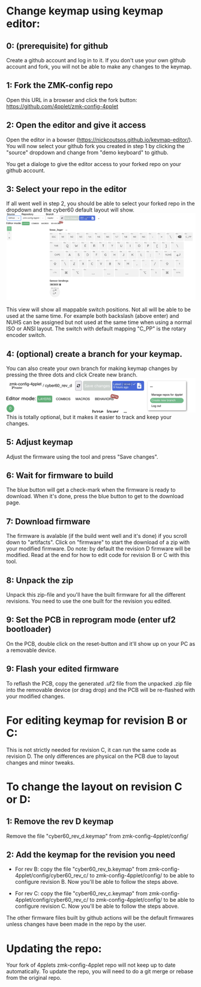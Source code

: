 # Change keymap using keymap editor:
## 0: (prerequisite) for github
Create a github account and log in to it. If you don't use your own github account and fork, you will not be able to make any changes to the keymap.
## 1: Fork the ZMK-config repo
Open this URL in a browser and click the fork button: https://github.com/4pplet/zmk-config-4pplet
## 2: Open the editor and give it access
Open the editor in a bowser (https://nickcoutsos.github.io/keymap-editor/). You will now select your github fork you created in step 1 by clicking the "source" dropdown and change from "demo keyboard" to github. 

You get a dialoge to give the editor access to your forked repo on your github account.
## 3: Select your repo in the editor
If all went well in step 2, you should be able to select your forked repo in the dropdown and the cyber60 default layout will show.
![alt text](../readme-images/keymap-editor.jpg "Keymap editor")

This view will show all mappable switch positions. Not all will be able to be used at the same time. For example both backslash (above enter) and NUHS can be assigned but not used at the same time when using a normal ISO or ANSI layout. The switch with default mapping "C_PP" is the rotary encoder switch.
## 4: (optional) create a branch for your keymap. 
You can also create your own branch for making keymap changes by pressing the three dots and click Create new branch.
![alt text](../readme-images/keymap-editor_branch.jpg "Keymap editor branch")
This is totally optional, but it makes it easier to track and keep your changes.
## 5: Adjust keymap
Adjust the firmware using the tool and press "Save changes".
## 6: Wait for firmware to build
The blue button will get a check-mark when the firmware is ready to download. When it's done, press the blue button to get to the download page.
## 7: Download firmware
The firmware is avalable (if the build went well and it's done) if you scroll down to "artifacts". Click on "firmware" to start the download of a zip with your modified firmware. Do note: by default the revision D firmware will be modified. Read at the end for how to edit code for revision B or C with this tool.
## 8: Unpack the zip
Unpack this zip-file and you'll have the built firmware for all the different revisions. You need to use the one built for the revision you edited.
## 9: Set the PCB in reprogram mode (enter uf2 bootloader)
On the PCB, double click on the reset-button and it'll show up on your PC as a removable device.
## 9: Flash your edited firmware
To reflash the PCB, copy the generated .uf2 file from the unpacked .zip file into the removable device (or drag drop) and the PCB will be re-flashed with your modified changes.

# For editing keymap for revision B or C:
This is not strictly needed for revision C, it can run the same code as revision D. The only differences are physical on the PCB due to layout changes and minor tweaks.

# To change the layout on revision C or D:
## 1: Remove the rev D keymap
Remove the file "cyber60_rev_d.keymap" from zmk-config-4pplet/config/
## 2: Add the keymap for the revision you need
- For rev B: copy the file "cyber60_rev_b.keymap" from zmk-config-4pplet/config/cyber60_rev_c/ to zmk-config-4pplet/config/ to be able to configure revision B. Now you'll be able to follow the steps above.

- For rev C: copy the file "cyber60_rev_c.keymap" from zmk-config-4pplet/config/cyber60_rev_c/ to zmk-config-4pplet/config/ to be able to configure revision C. Now you'll be able to follow the steps above.

The other firmware files built by github actions will be the default firmwares unless changes have been made in the repo by the user.

# Updating the repo:
Your fork of 4pplets zmk-config-4pplet repo will not keep up to date automatically. To update the repo, you will need to do a git merge or rebase from the original repo.
